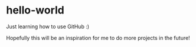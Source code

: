 # hello-world

Just learning how to use GitHub :)

Hopefully this will be an inspiration for me to do more projects in the future!
